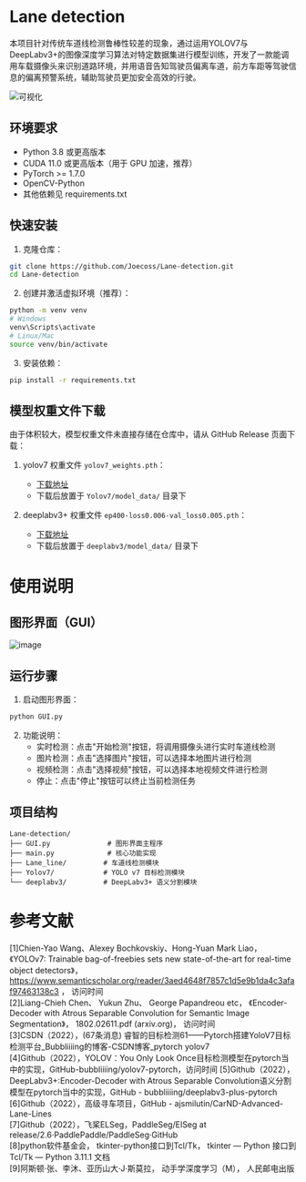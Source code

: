 # Lane detection

本项目针对传统车道线检测鲁棒性较差的现象，通过运用YOLOV7与DeepLabv3+的图像深度学习算法对特定数据集进行模型训练，开发了一款能调用车载摄像头来识别道路环境，并用语音告知驾驶员偏离车道，前方车距等驾驶信息的偏离预警系统，辅助驾驶员更加安全高效的行驶。

![可视化](https://user-images.githubusercontent.com/89328970/220098900-36f5d74c-816d-4b66-95ee-b54f9d7d1861.JPG)

## 环境要求

- Python 3.8 或更高版本
- CUDA 11.0 或更高版本（用于 GPU 加速，推荐）
- PyTorch >= 1.7.0
- OpenCV-Python
- 其他依赖见 requirements.txt

## 快速安装

1. 克隆仓库：
```bash
git clone https://github.com/Joecoss/Lane-detection.git
cd Lane-detection
```

2. 创建并激活虚拟环境（推荐）：
```bash
python -m venv venv
# Windows
venv\Scripts\activate
# Linux/Mac
source venv/bin/activate
```

3. 安装依赖：
```bash
pip install -r requirements.txt
```

## 模型权重文件下载

由于体积较大，模型权重文件未直接存储在仓库中，请从 GitHub Release 页面下载：

1. yolov7 权重文件 `yolov7_weights.pth`：
   - [下载地址](https://github.com/Joecoss/Lane-detection/releases/tag/v1.0.0)
   - 下载后放置于 `Yolov7/model_data/` 目录下

2. deeplabv3+ 权重文件 `ep400-loss0.006-val_loss0.005.pth`：
   - [下载地址](https://github.com/Joecoss/Lane-detection/releases/tag/v1.0.0)
   - 下载后放置于 `deeplabv3/model_data/` 目录下

# 使用说明

## 图形界面（GUI）
![image](https://user-images.githubusercontent.com/89328970/220099687-7fb6ae20-8f9e-4df9-b516-f2961db1353c.png)

## 运行步骤

1. 启动图形界面：
```bash
python GUI.py
```

2. 功能说明：
   - 实时检测：点击"开始检测"按钮，将调用摄像头进行实时车道线检测
   - 图片检测：点击"选择图片"按钮，可以选择本地图片进行检测
   - 视频检测：点击"选择视频"按钮，可以选择本地视频文件进行检测
   - 停止：点击"停止"按钮可以终止当前检测任务

## 项目结构

```
Lane-detection/
├── GUI.py              # 图形界面主程序
├── main.py             # 核心功能实现
├── Lane_line/         # 车道线检测模块
├── Yolov7/            # YOLO v7 目标检测模块
└── deeplabv3/         # DeepLabv3+ 语义分割模块
```
# 参考文献
[1]Chien-Yao Wang、Alexey Bochkovskiy、Hong-Yuan Mark Liao， 《YOLOv7: Trainable bag-of-freebies sets new state-of-the-art for real-time object detectors》， https://www.semanticscholar.org/reader/3aed4648f7857c1d5e9b1da4c3afaf97463138c3 ， 访问时间  
[2]Liang-Chieh Chen、 Yukun Zhu、 George Papandreou etc， 《Encoder-Decoder with Atrous Separable Convolution for Semantic Image Segmentation》， 1802.02611.pdf (arxiv.org)， 访问时间  
[3]CSDN（2022），(67条消息) 睿智的目标检测61——Pytorch搭建YoloV7目标检测平台_Bubbliiiing的博客-CSDN博客_pytorch yolov7  
[4]Github（2022），YOLOV：You Only Look Once目标检测模型在pytorch当中的实现，GitHub-bubbliiiing/yolov7-pytorch，访问时间
[5]Github（2022），DeepLabv3+:Encoder-Decoder with Atrous Separable Convolution语义分割模型在pytorch当中的实现，GitHub - bubbliiiing/deeplabv3-plus-pytorch  
[6]Github（2022），高级寻车项目，GitHub - ajsmilutin/CarND-Advanced-Lane-Lines  
[7]Github（2022），飞桨ELSeg，PaddleSeg/EISeg at release/2.6·PaddlePaddle/PaddleSeg·GitHub  
[8]python软件基金会， tkinter-python接口到Tcl/Tk， tkinter — Python 接口到 Tcl/Tk — Python 3.11.1 文档  
[9]阿斯顿·张、李沐、亚历山大·J·斯莫拉， 动手学深度学习（M）， 人民邮电出版  
